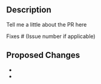 ## Description

Tell me a little about the PR here

Fixes # (Issue number if applicable)

## Proposed Changes

  -
  -